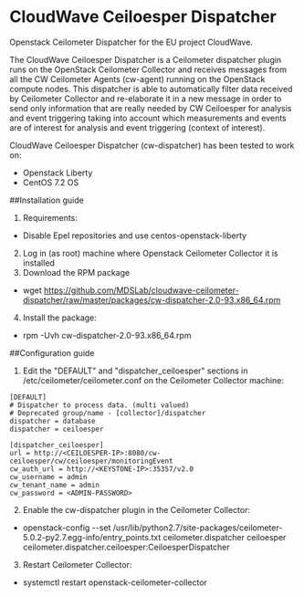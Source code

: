 # CloudWave Ceiloesper Dispatcher
Openstack Ceilometer Dispatcher for the EU project CloudWave.

The CloudWave Ceiloesper Dispatcher is a Ceilometer dispatcher plugin runs on the OpenStack Ceilometer Collector and receives messages from all the CW Ceilometer Agents (cw-agent) running on the OpenStack compute nodes. This dispatcher is able to automatically filter data received by Ceilometer Collector and re-elaborate it in a new message in order to send only information that are really needed by CW Ceiloesper for analysis and event triggering taking into account which measurements and events are of interest for analysis and event triggering (context of interest).


CloudWave Ceiloesper Dispatcher (cw-dispatcher) has been tested to work on:

* Openstack Liberty
* CentOS 7.2 OS

##Installation guide
1. Requirements:
  * Disable Epel repositories and use centos-openstack-liberty
2. Log in (as root) machine where Openstack Ceilometer Collector it is installed 
3. Download the RPM package
  * wget https://github.com/MDSLab/cloudwave-ceilometer-dispatcher/raw/master/packages/cw-dispatcher-2.0-93.x86_64.rpm
4. Install the package:
  * rpm -Uvh cw-dispatcher-2.0-93.x86_64.rpm
  
##Configuration guide

1. Edit the "DEFAULT" and "dispatcher_ceiloesper" sections in /etc/ceilometer/ceilometer.conf on the Ceilometer Collector machine: 
```
[DEFAULT]
# Dispatcher to process data. (multi valued)
# Deprecated group/name - [collector]/dispatcher
dispatcher = database
dispatcher = ceiloesper

[dispatcher_ceiloesper]
url = http://<CEILOESPER-IP>:8080/cw-ceiloesper/cw/ceiloesper/monitoringEvent
cw_auth_url = http://<KEYSTONE-IP>:35357/v2.0
cw_username = admin
cw_tenant_name = admin
cw_password = <ADMIN-PASSWORD>
```

2. Enable the cw-dispatcher plugin in the Ceilometer Collector:
  * openstack-config --set /usr/lib/python2.7/site-packages/ceilometer-5.0.2-py2.7.egg-info/entry_points.txt ceilometer.dispatcher ceiloesper ceilometer.dispatcher.ceiloesper:CeiloesperDispatcher
3. Restart Ceilometer Collector:
  * systemctl restart openstack-ceilometer-collector



  
